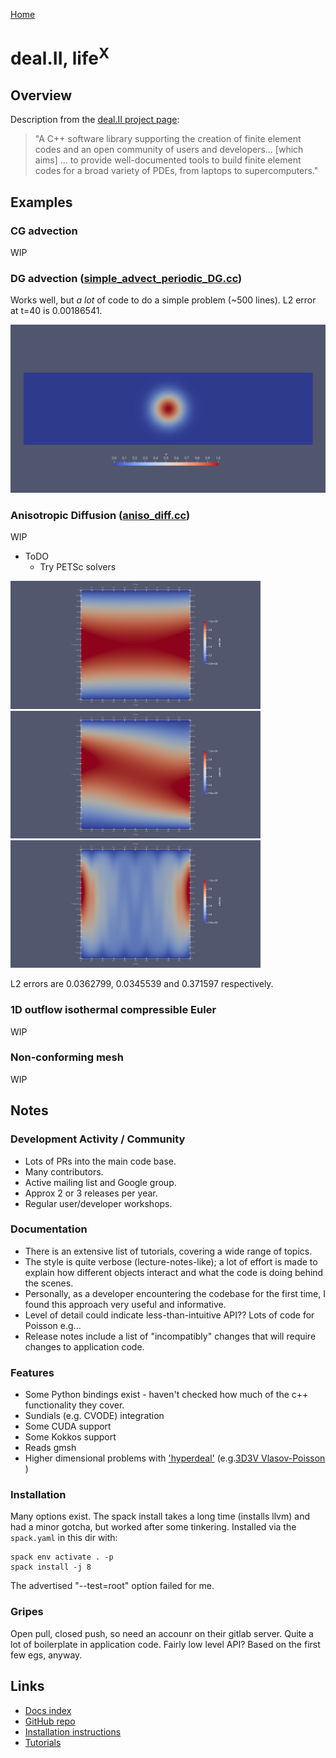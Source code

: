 [Home](../readme.md)
# deal.II, life<sup>X</sup>

## Overview
Description from the [deal.II project page](https://fenicsproject.org/):

> "A C++ software library supporting the creation of finite element codes and an open community of users and developers... [which aims] ... to provide well-documented tools to build finite element codes for a broad variety of PDEs, from laptops to supercomputers."

## Examples

### CG advection

WIP

### DG advection ([simple_advect_periodic_DG.cc](examples/advectionDG/simple_advect_periodic_DG.cc))

Works well, but *a lot* of code to do a simple problem (~500 lines).
L2 error at t=40 is 0.00186541.

<img src="examples/advectionDG/postproc/dealii_advection_DG.gif" width="600">


### Anisotropic Diffusion ([aniso_diff.cc](examples/anisotropic_diffusion/aniso_diff.cc))

WIP
- ToDO
  - Try PETSc solvers 

<img src="examples/anisotropic_diffusion/output/aniso_diffa0_m0_4bcs_256x256.png" width="400" style="margin-right: 1.5rem">
<img src="examples/anisotropic_diffusion/output/aniso_diffa2_m1_4bcs_256x256.png" width="400" style="margin-right: 1.5rem">
<img src="examples/anisotropic_diffusion/output/aniso_diffa2_m10_4bcs_256x256.png" width="400" style="margin-right: 1.5rem">

L2 errors are 0.0362799, 0.0345539 and 0.371597 respectively.

### 1D outflow isothermal compressible Euler
<!-- ### 1D outflow isothermal compressible Euler ([SOL1D_DG.py](examples/1doutflow/SOL1D_DG.py)) -->

WIP

### Non-conforming mesh
<!-- ### Non-conforming mesh ([non-conforming.py](examples/non-conformal_mesh/non-conforming.py)) -->
WIP


## Notes

### Development Activity / Community
- Lots of PRs into the main code base.
- Many contributors.
- Active mailing list and Google group.
- Approx 2 or 3 releases per year.
- Regular user/developer workshops.

### Documentation
- There is an extensive list of tutorials, covering a wide range of topics.
- The style is quite verbose (lecture-notes-like); a lot of effort is made to explain how different objects interact and what the code is doing behind the scenes.
- Personally, as a developer encountering the codebase for the first time, I found this approach very useful and informative.
- Level of detail could indicate less-than-intuitive API?? Lots of code for Poisson e.g...
- Release notes include a list of "incompatibly" changes that will require changes to application code. 

### Features
- Some Python bindings exist - haven't checked how much of the c++ functionality they cover.
- Sundials (e.g. CVODE) integration
- Some CUDA support
- Some Kokkos support
- Reads gmsh
- Higher dimensional problems with ['hyperdeal'](https://github.com/hyperdeal/hyperdeal/tree/master)  (e.g.[3D3V Vlasov-Poisson](https://arxiv.org/abs/2002.08110) )

<!-- 
### General observations
- Enormous codebase -->


### Installation

Many options exist. The spack install takes a long time (installs llvm) and had a minor gotcha, but worked after some tinkering.
Installed via the `spack.yaml` in this dir with:
```
spack env activate . -p
spack install -j 8
```
The advertised "--test=root" option failed for me.

### Gripes
Open pull, closed push, so need an accounr on their gitlab server.
Quite a lot of boilerplate in application code.
Fairly low level API? Based on the first few egs, anyway.

## Links

- [Docs index](https://www.dealii.org/current/index.html)
- [GitHub repo](https://github.com/dealii/dealii)
- [Installation instructions](https://www.dealii.org/current/readme.html)
- [Tutorials](https://www.dealii.org/current/doxygen/deal.II/Tutorial.html)
